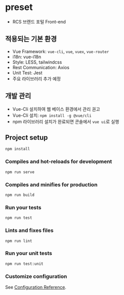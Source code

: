 # preset
* RCS 브랜드 포털 Front-end

## 적용되는 기본 환경
* Vue Framework: `vue-cli`, `vue`, `vuex`, `vue-router`
* i18n: vue-i18n
* Style: LESS, tailwindcss
* Rest Communication: Axios
* Unit Test: Jest
* 주요 라이브러리 추가 예정

## 개발 관리
* Vue-Cli 설치하여 웹 베이스 환경에서 관리 권고
* Vue-Cli 설치: `npm install -g @vue/cli`
* npm 라이브러리 설치가 완료되면 콘솔에서 `vue ui`로 실행

## Project setup
```
npm install
```

### Compiles and hot-reloads for development
```
npm run serve
```

### Compiles and minifies for production
```
npm run build
```

### Run your tests
```
npm run test
```

### Lints and fixes files
```
npm run lint
```

### Run your unit tests
```
npm run test:unit
```

### Customize configuration
See [Configuration Reference](https://cli.vuejs.org/config/).
